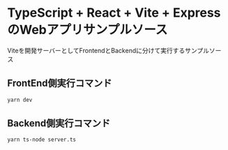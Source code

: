 # TypeScript + React + Vite + ExpressのWebアプリサンプルソース
Viteを開発サーバーとしてFrontendとBackendに分けて実行するサンプルソース<br />

## FrontEnd側実行コマンド
```bash
yarn dev
```

## Backend側実行コマンド
```bash
yarn ts-node server.ts
```

